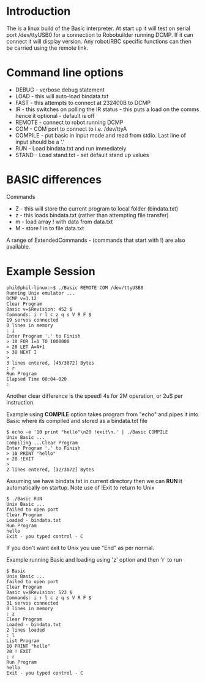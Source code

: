 # Introduction #

The is a linux build of the Basic interpreter. At start up it will test on serial port /dev/ttyUSB0 for a connection to Robobuilder running DCMP. If it can connect it will display version. Any robot/RBC specific functions can then be carried using the remote link.

# Command line options #

  * DEBUG - verbose debug statement
  * LOAD  - this will auto-load bindata.txt
  * FAST  - this attempts to connect at 232400B to DCMP
  * IR    - this switches on polling the IR status - this puts a load on the comms hence it optional - default is off
  * REMOTE - connect to robot running DCMP
  * COM     - COM port to connect to i.e. /dev/ttyA
  * COMPILE - put basic in input mode and read from stdio. Last line of input should be a '.'
  * RUN     - Load bindata.txt and run immediately
  * STAND   - Load stand.txt - set default stand up values


# BASIC differences #

Commands
  * Z - this will store the current program to local folder (bindata.txt)
  * z - this loads bindata.txt (rather than attempting file transfer)
  * m - load array ! with data from data.txt
  * M - store ! in to file data.txt

A range of ExtendedCommands - (commands that start with !) are also available.

# Example Session #

```
phil@phil-linux:~$ ./Basic REMOTE COM /dev/ttyUSB0
Running Unix emulator ...
DCMP v=3.12
Clear Program 
Basic v=$Revision: 452 $
Commands: i r l c z q s V R F $
19 servos connected
0 lines in memory
: i
Enter Program '.' to Finish
> 10 FOR I=1 TO 1000000
> 20 LET A=A+1
> 30 NEXT I
> 
3 lines entered, [45/3072] Bytes
: r
Run Program 
Elapsed Time 00:04-020
: 
```
Another clear difference is the speed! 4s for 2M operation, or 2uS per instruction.

Example using **COMPILE** option takes program from "echo" and pipes it into Basic where its compiled and stored as a bindata.txt file

```
$ echo -e '10 print "hello"\n20 !exit\n.' | ./Basic COMPILE
Unix Basic ...
Compiling ...Clear Program 
Enter Program '.' to Finish
> 10 PRINT "hello"
> 20 !EXIT
> 
2 lines entered, [32/3072] Bytes
```

Assuming we have bindata.txt in current directory then we can **RUN** it automatically on startup. Note use of !Exit to return to Unix
```
$ ./Basic RUN
Unix Basic ...
failed to open port
Clear Program 
Loaded - bindata.txt
Run Program 
hello
Exit - you typed control - C
```
If you don't want exit to Unix you use "End" as per normal.

Example running Basic and loading using 'z' option and then 'r' to run
```
$ Basic
Unix Basic ...
failed to open port
Clear Program 
Basic v=$Revision: 523 $
Commands: i r l c z q s V R F $
31 servos connected
0 lines in memory
: z
Clear Program 
Loaded - bindata.txt
2 lines loaded
: l
List Program 
10 PRINT "hello"
20 ! EXIT
: r
Run Program 
hello
Exit - you typed control - C
```